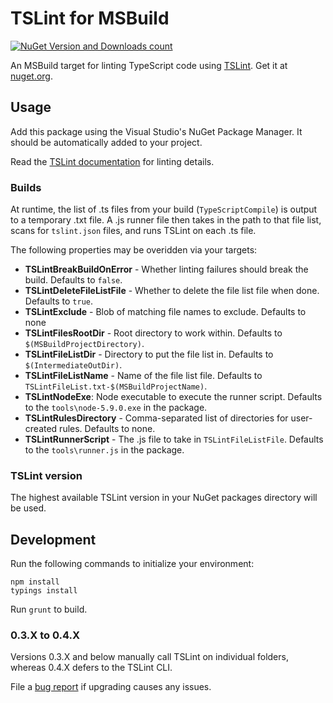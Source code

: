 # TSLint for MSBuild

[![NuGet Version and Downloads count](https://buildstats.info/nuget/TSLint.MSBuild)](https://www.nuget.org/packages/TSLint.MSBuild) 

An MSBuild target for linting TypeScript code using [TSLint](https://github.com/palantir/tslint). Get it at [nuget.org](https://www.nuget.org/packages/TSLint.MSBuild/).

## Usage

Add this package using the Visual Studio's NuGet Package Manager. 
It should be automatically added to your project.

Read the [TSLint documentation](https://github.com/palantir/tslint) for linting details.

### Builds

At runtime, the list of .ts files from your build (`TypeScriptCompile`) is output to a temporary .txt file.
A .js runner file then takes in the path to that file list, scans for `tslint.json` files, and runs TSLint on each .ts file.

The following properties may be overidden via your targets:
* **TSLintBreakBuildOnError** -  Whether linting failures should break the build. Defaults to `false`.
* **TSLintDeleteFileListFile** - Whether to delete the file list file when done. Defaults to `true`.
* **TSLintExclude** - Blob of matching file names to exclude. Defaults to none
* **TSLintFilesRootDir** - Root directory to work within. Defaults to `$(MSBuildProjectDirectory)`.
* **TSLintFileListDir** - Directory to put the file list in. Defaults to `$(IntermediateOutDir)`.
* **TSLintFileListName** - Name of the file list file. Defaults to `TSLintFileList.txt-$(MSBuildProjectName)`.
* **TSLintNodeExe**: Node executable to execute the runner script. Defaults to the `tools\node-5.9.0.exe` in the package. 
* **TSLintRulesDirectory** - Comma-separated list of directories for user-created rules. Defaults to none.
* **TSLintRunnerScript** - The .js file to take in `TSLintFileListFile`. Defaults to the `tools\runner.js` in the package.

### TSLint version

The highest available TSLint version in your NuGet packages directory will be used. 


## Development

Run the following commands to initialize your environment:

```shell
npm install
typings install
```

Run `grunt` to build.

### 0.3.X to 0.4.X

Versions 0.3.X and below manually call TSLint on individual folders, whereas 0.4.X defers to the TSLint CLI.

File a [bug report](https://github.com/JoshuaKGoldberg/TSLint.MSBuild/issues) if upgrading causes any issues.
